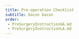 ```yaml
---
title: Pre-operation Checklist
subtitle: bacon bacon
order:
 - PreSurgeryInstructionGA.md
 - PreSurgeryInstructionLA.md
---
```

